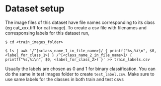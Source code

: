 # Dataset setup
The image files of this dataset have file names corresponding to its class (eg cat_xxx.tiff for cat image). To create a csv file with filenames and corresponsing labels for this  dataset run,
    

    $ cd <train_images_folder>
    
    $ ls | awk '/^[<class_name_1_in_file_name>]/ { printf("%s,%i\n", $0, <label_for_class_1>) } /^[<class_name_2_in_file_name>]/ { printf("%s,%i\n", $0, <label_for_class_2>) }' >> train_labels.csv

Usually the labels are chosen as 0 and 1 for binary classification. You can do the same in test images folder to create `test_label.csv`. Make sure to use same labels for the classes in both train and test csvs
